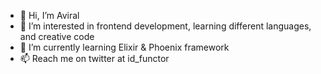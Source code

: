 - 👋 Hi, I’m Aviral
- 👀 I’m interested in frontend development, learning different languages, and creative code
- 🌱 I’m currently learning Elixir & Phoenix framework
- 📫 Reach me on twitter at id_functor

<!---
idfunctor/idfunctor is a ✨ special ✨ repository because its `README.md` (this file) appears on your GitHub profile.
You can click the Preview link to take a look at your changes.
--->
